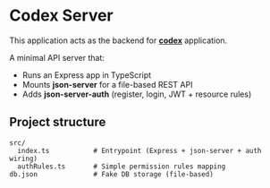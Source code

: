 # Codex Server

This application acts as the backend for [**codex**](https://github.com/s-varun22/codex) application.

A minimal API server that:

- Runs an Express app in TypeScript
- Mounts **json-server** for a file-based REST API
- Adds **json-server-auth** (register, login, JWT + resource rules)

## Project structure

```text
src/
  index.ts           # Entrypoint (Express + json-server + auth wiring)
  authRules.ts       # Simple permission rules mapping
db.json              # Fake DB storage (file-based)
```
